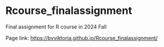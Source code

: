 # Rcourse_finalassignment
Final assignment for R course in 2024 Fall

Page link: https://bvviktoria.github.io/Rcourse_finalassignment/
